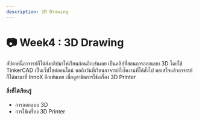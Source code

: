 ```yaml
---
description: 3D Drawing
---
```


# 📷 Week4 : 3D Drawing

&#x20;  สัปดาห์นี้อาจารย์ก็ได้ส่งคลิปมาให้เรียนก่อนอีกเช่นเคย เป็นคลิปที่สอนการออกแบบ 3D โดยใช้ TinkerCAD เป็นเว็ปไซต์ออนไลน์ พอถึงวันที่เรียนอาจารย์ก็เช็คงานที่ได้สั่งไป พอเสร็จแล้วอาจารย์ก็ได้พามาที่ InnoX อีกเช่นเคย เพื่อดูสาธิตการใช้เครื่อง 3D Printer





#### สิ่งที่ได้เรียนรู้

* การออกแบบ 3D
* การใช้เครื่อง 3D Printer
